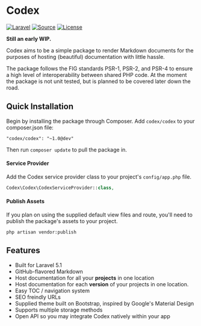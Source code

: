 Codex
=====
[![Laravel](https://img.shields.io/badge/Laravel-5.1-orange.svg?style=flat-square)](http://laravel.com)
[![Source](http://img.shields.io/badge/source-codex-project/codex-blue.svg?style=flat-square)](https://github.com/codex-project/codex)
[![License](http://img.shields.io/badge/license-MIT-brightgreen.svg?style=flat-square)](https://tldrlegal.com/license/mit-license)

**Still an early WIP.**

Codex aims to be a simple package to render Markdown documents for the purposes of hosting (beautiful) documentation with little hassle.

The package follows the FIG standards PSR-1, PSR-2, and PSR-4 to ensure a high level of interoperability between shared PHP code. At the moment the package is not unit tested, but is planned to be covered later down the road.

Quick Installation
------------------
Begin by installing the package through Composer. Add `codex/codex` to your composer.json file:

```
"codex/codex": "~1.0@dev"
```

Then run `composer update` to pull the package in.

#### Service Provider
Add the Codex service provider class to your project's `config/app.php` file.

```php
Codex\Codex\CodexServiceProvider::class,
```

#### Publish Assets
If you plan on using the supplied default view files and route, you'll need to publish the package's assets to your project.

```
php artisan vendor:publish
```

Features
--------
- Built for Laravel 5.1
- GitHub-flavored Markdown
- Host documentation for all your **projects** in one location
- Host documentation for each **version** of your projects in one location.
- Easy TOC / navigation system
- SEO freindly URLs
- Supplied theme built on Bootstrap, inspired by Google's Material Design
- Supports multiple storage methods
- Open API so you may integrate Codex natively within your app